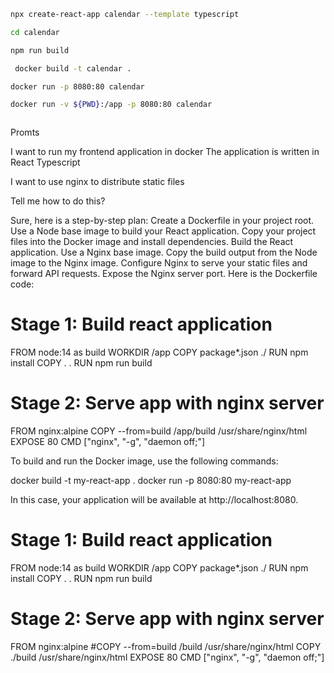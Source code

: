 ```bash
npx create-react-app calendar --template typescript

```

```bash
cd calendar
```

```bash
npm run build

```

```bash
 docker build -t calendar .

```

```bash
docker run -p 8080:80 calendar
```

```bash
docker run -v ${PWD}:/app -p 8080:80 calendar
```

```bash

```


Promts

I want to run my frontend application in docker
The application is written in React Typescript

I want to use nginx to distribute static files

Tell me how to do this?


Sure, here is a step-by-step plan:
Create a Dockerfile in your project root.
Use a Node base image to build your React application.
Copy your project files into the Docker image and install dependencies.
Build the React application.
Use a Nginx base image.
Copy the build output from the Node image to the Nginx image.
Configure Nginx to serve your static files and forward API requests.
Expose the Nginx server port.
Here is the Dockerfile code:

# Stage 1: Build react application
FROM node:14 as build
WORKDIR /app
COPY package*.json ./
RUN npm install
COPY . .
RUN npm run build

# Stage 2: Serve app with nginx server
FROM nginx:alpine
COPY --from=build /app/build /usr/share/nginx/html
EXPOSE 80
CMD ["nginx", "-g", "daemon off;"]

To build and run the Docker image, use the following commands:

docker build -t my-react-app .
docker run -p 8080:80 my-react-app

In this case, your application will be available at http://localhost:8080.


# Stage 1: Build react application
FROM node:14 as build
WORKDIR /app
COPY package*.json ./
RUN npm install
COPY . .
RUN npm run build

# Stage 2: Serve app with nginx server
FROM nginx:alpine
#COPY --from=build /build /usr/share/nginx/html
COPY ./build /usr/share/nginx/html
EXPOSE 80
CMD ["nginx", "-g", "daemon off;"]

